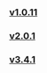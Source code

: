 ### [v1.0.11](./v1/index_en.md) <br>

### [v2.0.1](./v2/index_en.md) <br>

### [v3.4.1](./v3/index_en.md) <br>

